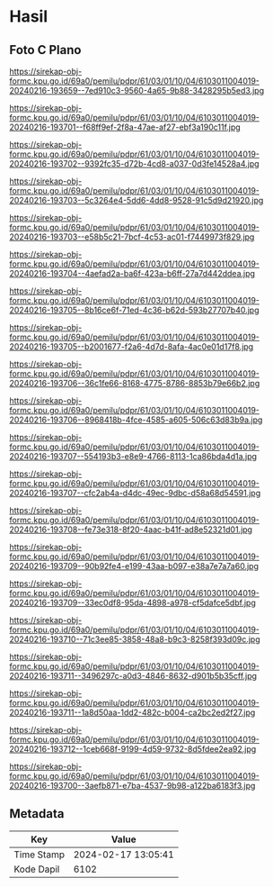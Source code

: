 # Hasil

## Foto C Plano

https://sirekap-obj-formc.kpu.go.id/69a0/pemilu/pdpr/61/03/01/10/04/6103011004019-20240216-193659--7ed910c3-9560-4a65-9b88-3428295b5ed3.jpg

https://sirekap-obj-formc.kpu.go.id/69a0/pemilu/pdpr/61/03/01/10/04/6103011004019-20240216-193701--f68ff9ef-2f8a-47ae-af27-ebf3a190c11f.jpg

https://sirekap-obj-formc.kpu.go.id/69a0/pemilu/pdpr/61/03/01/10/04/6103011004019-20240216-193702--9392fc35-d72b-4cd8-a037-0d3fe14528a4.jpg

https://sirekap-obj-formc.kpu.go.id/69a0/pemilu/pdpr/61/03/01/10/04/6103011004019-20240216-193703--5c3264e4-5dd6-4dd8-9528-91c5d9d21920.jpg

https://sirekap-obj-formc.kpu.go.id/69a0/pemilu/pdpr/61/03/01/10/04/6103011004019-20240216-193703--e58b5c21-7bcf-4c53-ac01-f7449973f829.jpg

https://sirekap-obj-formc.kpu.go.id/69a0/pemilu/pdpr/61/03/01/10/04/6103011004019-20240216-193704--4aefad2a-ba6f-423a-b6ff-27a7d442ddea.jpg

https://sirekap-obj-formc.kpu.go.id/69a0/pemilu/pdpr/61/03/01/10/04/6103011004019-20240216-193705--8b16ce6f-71ed-4c36-b62d-593b27707b40.jpg

https://sirekap-obj-formc.kpu.go.id/69a0/pemilu/pdpr/61/03/01/10/04/6103011004019-20240216-193705--b2001677-f2a6-4d7d-8afa-4ac0e01d17f8.jpg

https://sirekap-obj-formc.kpu.go.id/69a0/pemilu/pdpr/61/03/01/10/04/6103011004019-20240216-193706--36c1fe66-8168-4775-8786-8853b79e66b2.jpg

https://sirekap-obj-formc.kpu.go.id/69a0/pemilu/pdpr/61/03/01/10/04/6103011004019-20240216-193706--8968418b-4fce-4585-a605-506c63d83b9a.jpg

https://sirekap-obj-formc.kpu.go.id/69a0/pemilu/pdpr/61/03/01/10/04/6103011004019-20240216-193707--554193b3-e8e9-4766-8113-1ca86bda4d1a.jpg

https://sirekap-obj-formc.kpu.go.id/69a0/pemilu/pdpr/61/03/01/10/04/6103011004019-20240216-193707--cfc2ab4a-d4dc-49ec-9dbc-d58a68d54591.jpg

https://sirekap-obj-formc.kpu.go.id/69a0/pemilu/pdpr/61/03/01/10/04/6103011004019-20240216-193708--fe73e318-8f20-4aac-b41f-ad8e52321d01.jpg

https://sirekap-obj-formc.kpu.go.id/69a0/pemilu/pdpr/61/03/01/10/04/6103011004019-20240216-193709--90b92fe4-e199-43aa-b097-e38a7e7a7a60.jpg

https://sirekap-obj-formc.kpu.go.id/69a0/pemilu/pdpr/61/03/01/10/04/6103011004019-20240216-193709--33ec0df8-95da-4898-a978-cf5dafce5dbf.jpg

https://sirekap-obj-formc.kpu.go.id/69a0/pemilu/pdpr/61/03/01/10/04/6103011004019-20240216-193710--71c3ee85-3858-48a8-b9c3-8258f393d09c.jpg

https://sirekap-obj-formc.kpu.go.id/69a0/pemilu/pdpr/61/03/01/10/04/6103011004019-20240216-193711--3496297c-a0d3-4846-8632-d901b5b35cff.jpg

https://sirekap-obj-formc.kpu.go.id/69a0/pemilu/pdpr/61/03/01/10/04/6103011004019-20240216-193711--1a8d50aa-1dd2-482c-b004-ca2bc2ed2f27.jpg

https://sirekap-obj-formc.kpu.go.id/69a0/pemilu/pdpr/61/03/01/10/04/6103011004019-20240216-193712--1ceb668f-9199-4d59-9732-8d5fdee2ea92.jpg

https://sirekap-obj-formc.kpu.go.id/69a0/pemilu/pdpr/61/03/01/10/04/6103011004019-20240216-193700--3aefb871-e7ba-4537-9b98-a122ba6183f3.jpg


## Metadata

| Key        | Value               |
| ---------- | ------------------- |
| Time Stamp | 2024-02-17 13:05:41 |
| Kode Dapil | 6102                |



